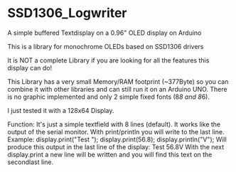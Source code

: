 # SSD1306_Logwriter
A simple buffered Textdisplay on a 0.96" OLED display on Arduino

This is a library for monochrome OLEDs based on SSD1306 drivers

It is NOT a complete Library if you are looking for all the features
this display can do! 

This Library has a very small Memory/RAM footprint (~377Byte)
so you can combine it with other libraries and can still run it on an Arduino UNO.
There is no graphic implemented and only 2 simple fixed fonts (8*8 and 8*6).

I just tested it with a 128x64 Display.

Function:
It's just a simple textfield with 8 lines (default). It works like the output 
of the serial monitor. With print/println you will write to the last line.
Example:
	display.print("Test ");
	display.print(56.8);
	display.println("V");
Will produce this output in the last line of the display:
	Test 56.8V
With the next display.print a new line will be written and you will find this text 
on the secondlast line.
